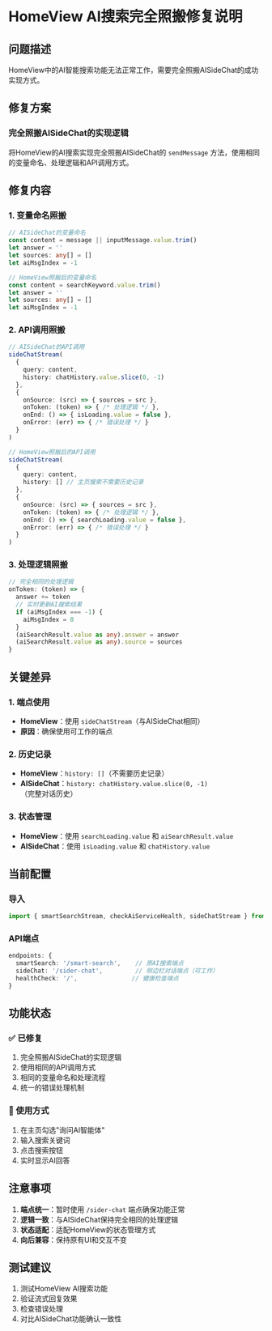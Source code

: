 # HomeView AI搜索完全照搬修复说明

## 问题描述

HomeView中的AI智能搜索功能无法正常工作，需要完全照搬AISideChat的成功实现方式。

## 修复方案

### 完全照搬AISideChat的实现逻辑

将HomeView的AI搜索实现完全照搬AISideChat的 `sendMessage` 方法，使用相同的变量命名、处理逻辑和API调用方式。

## 修复内容

### 1. 变量命名照搬

```typescript
// AISideChat的变量命名
const content = message || inputMessage.value.trim()
let answer = ''
let sources: any[] = []
let aiMsgIndex = -1

// HomeView照搬后的变量命名
const content = searchKeyword.value.trim()
let answer = ''
let sources: any[] = []
let aiMsgIndex = -1
```

### 2. API调用照搬

```typescript
// AISideChat的API调用
sideChatStream(
  {
    query: content,
    history: chatHistory.value.slice(0, -1)
  },
  {
    onSource: (src) => { sources = src },
    onToken: (token) => { /* 处理逻辑 */ },
    onEnd: () => { isLoading.value = false },
    onError: (err) => { /* 错误处理 */ }
  }
)

// HomeView照搬后的API调用
sideChatStream(
  {
    query: content,
    history: [] // 主页搜索不需要历史记录
  },
  {
    onSource: (src) => { sources = src },
    onToken: (token) => { /* 处理逻辑 */ },
    onEnd: () => { searchLoading.value = false },
    onError: (err) => { /* 错误处理 */ }
  }
)
```

### 3. 处理逻辑照搬

```typescript
// 完全相同的处理逻辑
onToken: (token) => {
  answer += token
  // 实时更新AI搜索结果
  if (aiMsgIndex === -1) {
    aiMsgIndex = 0
  }
  (aiSearchResult.value as any).answer = answer
  (aiSearchResult.value as any).source = sources
}
```

## 关键差异

### 1. 端点使用
- **HomeView**：使用 `sideChatStream`（与AISideChat相同）
- **原因**：确保使用可工作的端点

### 2. 历史记录
- **HomeView**：`history: []`（不需要历史记录）
- **AISideChat**：`history: chatHistory.value.slice(0, -1)`（完整对话历史）

### 3. 状态管理
- **HomeView**：使用 `searchLoading.value` 和 `aiSearchResult.value`
- **AISideChat**：使用 `isLoading.value` 和 `chatHistory.value`

## 当前配置

### 导入
```typescript
import { smartSearchStream, checkAiServiceHealth, sideChatStream } from '@/api/ai-search'
```

### API端点
```typescript
endpoints: {
  smartSearch: '/smart-search',    // 原AI搜索端点
  sideChat: '/sider-chat',         // 侧边栏对话端点（可工作）
  healthCheck: '/',               // 健康检查端点
}
```

## 功能状态

### ✅ 已修复
1. 完全照搬AISideChat的实现逻辑
2. 使用相同的API调用方式
3. 相同的变量命名和处理流程
4. 统一的错误处理机制

### 🔧 使用方式
1. 在主页勾选"询问AI智能体"
2. 输入搜索关键词
3. 点击搜索按钮
4. 实时显示AI回答

## 注意事项

1. **端点统一**：暂时使用 `/sider-chat` 端点确保功能正常
2. **逻辑一致**：与AISideChat保持完全相同的处理逻辑
3. **状态适配**：适配HomeView的状态管理方式
4. **向后兼容**：保持原有UI和交互不变

## 测试建议

1. 测试HomeView AI搜索功能
2. 验证流式回复效果
3. 检查错误处理
4. 对比AISideChat功能确认一致性 